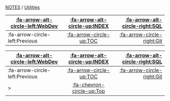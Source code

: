 <nav id="top">

[NOTES](../Index.md) / [Utilities](Index.md)

| [:fa-arrow-alt-circle-left:WebDev](../WebDev/Index.md) | [:fa-arrow-alt-circle-up:INDEX](../Index.md) | [:fa-arrow-alt-circle-right:SQL](../SQL/Index.md) |
| ------------------------------------------------------ | :------------------------------------------: | ------------------------------------------------: |
| :fa-arrow-circle-left:Previous                         | [:fa-arrow-circle-up:TOC](Index.md)          | [:fa-arrow-circle-right:Git](Git.md)              |

</nav>

<nav id="bottom">

| [:fa-arrow-alt-circle-left:WebDev](../WebDev/Index.md) | [:fa-arrow-alt-circle-up:INDEX](../Index.md) | [:fa-arrow-alt-circle-right:SQL](../SQL/Index.md) |
| ------------------------------------------------------ | :------------------------------------------: | ------------------------------------------------: |
| :fa-arrow-circle-left:Previous                         | [:fa-arrow-circle-up:TOC](Index.md)          | [:fa-arrow-circle-right:Git](Git.md)              |
| >                                                      | [:fa-chevron-circle-up:Top](#top)            |                                                   |

</nav>